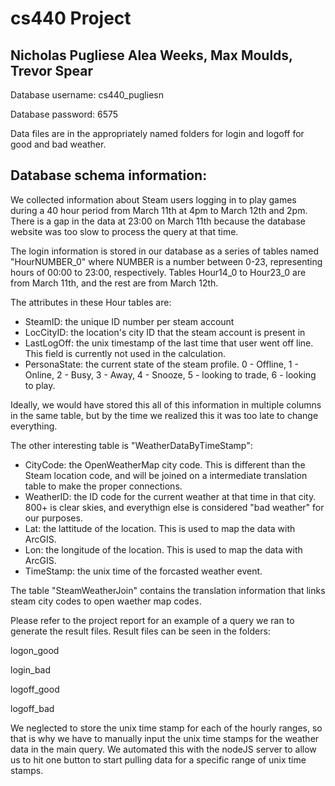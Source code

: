 # cs440 Project
## Nicholas Pugliese Alea Weeks, Max Moulds, Trevor Spear
Database username: cs440_pugliesn

Database password: 6575

Data files are in the appropriately named folders for login and logoff for good and bad weather.

## Database schema information:

We collected information about Steam users logging in to play games during a 40 hour period from March 11th at 4pm to March 12th and 2pm. There is a gap in the data at 23:00 on March 11th because the database website was too slow to process the query at that time.

The login information is stored in our database as a series of tables named "HourNUMBER_0" where NUMBER is a number between 0-23, representing hours of 00:00 to 23:00, respectively. Tables Hour14_0 to Hour23_0 are from March 11th, and the rest are from March 12th.

The attributes in these Hour tables are:

- SteamID: the unique ID number per steam account
- LocCityID: the location's city ID that the steam account is present in
- LastLogOff: the unix timestamp of the last time that user went off line. This field is currently not used in the calculation.
- PersonaState: the current state of the steam profile. 0 - Offline, 1 - Online, 2 - Busy, 3 - Away, 4 - Snooze, 5 - looking to trade, 6 - looking to play.

Ideally, we would have stored this all of this information in multiple columns in the same table, but by the time we realized this it was too late to change everything.

The other interesting table is "WeatherDataByTimeStamp":

- CityCode: the OpenWeatherMap city code. This is different than the Steam location code, and will be joined on a intermediate translation table to make the proper connections.
- WeatherID: the ID code for the current weather at that time in that city. 800+ is clear skies, and everythign else is considered "bad weather" for our purposes.
- Lat: the lattitude of the location. This is used to map the data with ArcGIS.
- Lon: the longitude of the location. This is used to map the data with ArcGIS.
- TimeStamp: the unix time of the forcasted weather event.

The table "SteamWeatherJoin" contains the translation information that links steam city codes to open waether map codes.

Please refer to the project report for an example of a query we ran to generate the result files. Result files can be seen in the folders:

logon_good

login_bad

logoff_good

logoff_bad

We neglected to store the unix time stamp for each of the hourly ranges, so that is why we have to manually input the unix time stamps for the weather data in the main query. We automated this with the nodeJS server to allow us to hit one button to start pulling data for a specific range of unix time stamps.
